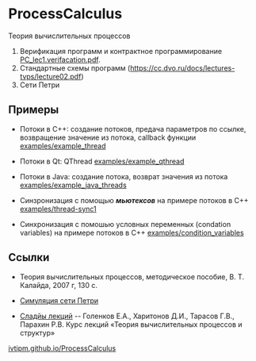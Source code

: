 # ProcessCalculus
Теория вычислительных процессов

1. Верификация программ и контрактное программирование [PC_lec1.verifacation.pdf](https://github.com/ivtipm/ProcessCalculus/blob/master/PC_lec1.verifacation.pdf).
1. Стандартные схемы программ (https://cc.dvo.ru/docs/lectures-tvps/lecture02.pdf)
1. Сети Петри

## Примеры
- Потоки в C++: создание потоков, предача параметров по ссылке, возвращение значение из потока, callback функции [examples/example_thread](https://github.com/ivtipm/ProcessCalculus/tree/master/examples/example_thread)

- Потоки в Qt: QThread [examples/example_qthread](https://github.com/ivtipm/ProcessCalculus/tree/master/examples/example_qthread)

- Потоки в Java: создание потока, возврат значения из потока [examples/example_java_threads](https://github.com/ivtipm/ProcessCalculus/tree/master/examples/example_java_threads)

- Синзронизация с помощью ***мьютексов*** на примере потоков в С++ [examples/thread-sync1](https://github.com/ivtipm/ProcessCalculus/tree/master/examples/thread-sync1)

- Синхронизация с помошью условных переменных (condation variables) на примере потоков в С++ [examples/condition_variables](https://github.com/ivtipm/ProcessCalculus/blob/master/examples/condition_variables)

## Ссылки
- Теория вычислительных процессов, методическое пособие, В. Т. Калайда, 2007 г, 130 с.

- [Симуляция сети Петри](http://petri.hp102.ru/pnet.html)

- [Сладйы лекций](https://cc.dvo.ru/uchebnaya-literatura.html) -- Голенков Е.А., Харитонов Д.И., Тарасов Г.В., Парахин Р.В. Курс лекций «Теория вычислительных процессов и структур» 



[ivtipm.github.io/ProcessCalculus](https://ivtipm.github.io/ProcessCalculus)
